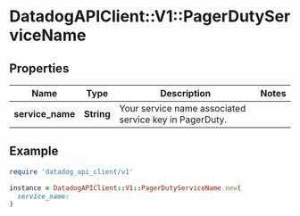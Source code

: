 # DatadogAPIClient::V1::PagerDutyServiceName

## Properties

| Name | Type | Description | Notes |
| ---- | ---- | ----------- | ----- |
| **service_name** | **String** | Your service name associated service key in PagerDuty. |  |

## Example

```ruby
require 'datadog_api_client/v1'

instance = DatadogAPIClient::V1::PagerDutyServiceName.new(
  service_name: 
)
```

